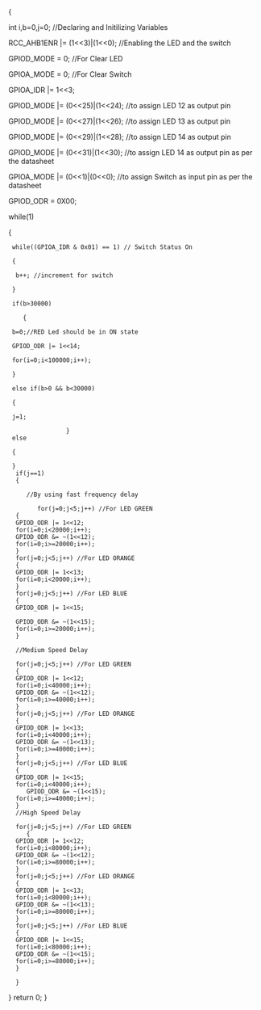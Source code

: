 {

 int i,b=0,j=0; //Declaring and Initilizing Variables
 
 RCC_AHB1ENR |= (1<<3)|(1<<0); //Enabling the LED and the switch
 
 GPIOD_MODE = 0; //For Clear LED
 
 GPIOA_MODE = 0; //For Clear Switch
 
 GPIOA_IDR |= 1<<3;
 
 GPIOD_MODE |= (0<<25)|(1<<24); //to assign LED 12 as output pin
 
 GPIOD_MODE |= (0<<27)|(1<<26); //to assign LED 13 as output pin
 
 GPIOD_MODE |= (0<<29)|(1<<28); //to assign LED 14 as output pin
 
 GPIOD_MODE |= (0<<31)|(1<<30); //to assign LED 14 as output pin as per the datasheet
 
 GPIOA_MODE |= (0<<1)|(0<<0); //to assign Switch as input pin as per the datasheet
 
 GPIOD_ODR = 0X00;
 
 while(1)
 
 {
 
     while((GPIOA_IDR & 0x01) == 1) // Switch Status On
     
     {
     
      b++; //increment for switch
      
     }
     
     if(b>30000)
     
        {
        
     b=0;//RED Led should be in ON state
     
     GPIOD_ODR |= 1<<14;
     
     for(i=0;i<100000;i++);
     
     }
     
     else if(b>0 && b<30000)
     
     {
    
     j=1;
     
                    }
     else
     
     {

     }
      if(j==1)
      {

         //By using fast frequency delay

            for(j=0;j<5;j++) //For LED GREEN
      {
      GPIOD_ODR |= 1<<12;
      for(i=0;i<20000;i++);
      GPIOD_ODR &= ~(1<<12);
      for(i=0;i>=20000;i++);
      }
      for(j=0;j<5;j++) //For LED ORANGE
      {
      GPIOD_ODR |= 1<<13;
      for(i=0;i<20000;i++);
      }
      for(j=0;j<5;j++) //For LED BLUE
      {
      GPIOD_ODR |= 1<<15;
     
      GPIOD_ODR &= ~(1<<15);
      for(i=0;i>=20000;i++);
      }

      //Medium Speed Delay

      for(j=0;j<5;j++) //For LED GREEN
      {
      GPIOD_ODR |= 1<<12;
      for(i=0;i<40000;i++);
      GPIOD_ODR &= ~(1<<12);
      for(i=0;i>=40000;i++);
      }
      for(j=0;j<5;j++) //For LED ORANGE
      {
      GPIOD_ODR |= 1<<13;
      for(i=0;i<40000;i++);
      GPIOD_ODR &= ~(1<<13);
      for(i=0;i>=40000;i++);
      }
      for(j=0;j<5;j++) //For LED BLUE
      {
      GPIOD_ODR |= 1<<15;
      for(i=0;i<40000;i++);
         GPIOD_ODR &= ~(1<<15);
      for(i=0;i>=40000;i++);
      }
      //High Speed Delay

      for(j=0;j<5;j++) //For LED GREEN
         {
      GPIOD_ODR |= 1<<12;
      for(i=0;i<80000;i++);
      GPIOD_ODR &= ~(1<<12);
      for(i=0;i>=80000;i++);
      }
      for(j=0;j<5;j++) //For LED ORANGE
      {
      GPIOD_ODR |= 1<<13;
      for(i=0;i<80000;i++);
      GPIOD_ODR &= ~(1<<13);
      for(i=0;i>=80000;i++);
      }
      for(j=0;j<5;j++) //For LED BLUE
      {
      GPIOD_ODR |= 1<<15;
      for(i=0;i<80000;i++);
      GPIOD_ODR &= ~(1<<15);
      for(i=0;i>=80000;i++);
      }

      }


 }
 return 0;
}
